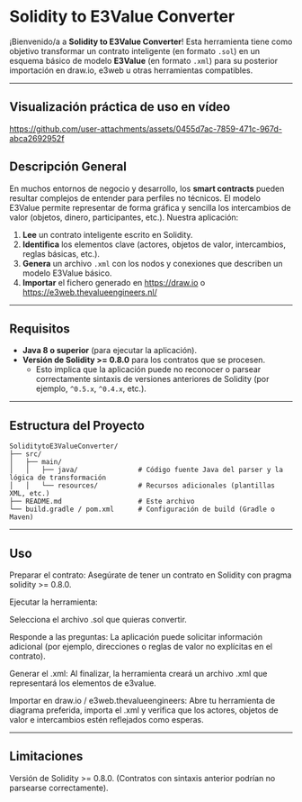 # Solidity to E3Value Converter

¡Bienvenido/a a **Solidity to E3Value Converter**! Esta herramienta tiene como objetivo transformar un contrato inteligente (en formato `.sol`) en un esquema básico de modelo **E3Value** (en formato `.xml`) para su posterior importación en draw.io, e3web u otras herramientas compatibles.

---

## Visualización práctica de uso en vídeo


https://github.com/user-attachments/assets/0455d7ac-7859-471c-967d-abca2692952f


## Descripción General

En muchos entornos de negocio y desarrollo, los **smart contracts** pueden resultar complejos de entender para perfiles no técnicos. El modelo E3Value permite representar de forma gráfica y sencilla los intercambios de valor (objetos, dinero, participantes, etc.). Nuestra aplicación:

1. **Lee** un contrato inteligente escrito en Solidity.
2. **Identifica** los elementos clave (actores, objetos de valor, intercambios, reglas básicas, etc.).
3. **Genera** un archivo `.xml` con los nodos y conexiones que describen un modelo E3Value básico.
4. **Importar** el fichero generado en https://draw.io o https://e3web.thevalueengineers.nl/

---

## Requisitos

- **Java 8 o superior** (para ejecutar la aplicación).
- **Versión de Solidity >= 0.8.0** para los contratos que se procesen.  
  - Esto implica que la aplicación puede no reconocer o parsear correctamente sintaxis de versiones anteriores de Solidity (por ejemplo, `^0.5.x`, `^0.4.x`, etc.).

---

## Estructura del Proyecto

```plaintext
SoliditytoE3ValueConverter/
├── src/
│   ├── main/
│   │   ├── java/               # Código fuente Java del parser y la lógica de transformación
│   │   └── resources/          # Recursos adicionales (plantillas XML, etc.)
├── README.md                   # Este archivo
└── build.gradle / pom.xml      # Configuración de build (Gradle o Maven)
```

---


## Uso
Preparar el contrato: Asegúrate de tener un contrato en Solidity con pragma solidity >= 0.8.0.

Ejecutar la herramienta:

Selecciona el archivo .sol que quieras convertir.

Responde a las preguntas: La aplicación puede solicitar información adicional (por ejemplo, direcciones o reglas de valor no explícitas en el contrato).

Generar el .xml: Al finalizar, la herramienta creará un archivo .xml que representará los elementos de e3value.

Importar en draw.io / e3web.thevalueengineers: Abre tu herramienta de diagrama preferida, importa el .xml y verifica que los actores, objetos de valor e intercambios estén reflejados como esperas.

---


## Limitaciones

Versión de Solidity >= 0.8.0. (Contratos con sintaxis anterior podrían no parsearse correctamente).


